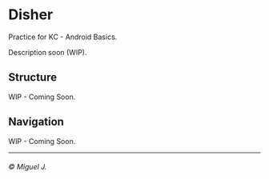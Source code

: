 # Disher

Practice for KC - Android Basics.

Description soon (WIP).

## Structure

WIP - Coming Soon.

## Navigation

WIP - Coming Soon.

---
###### © Miguel J.